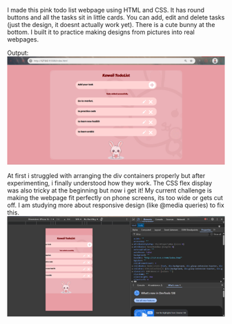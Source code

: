 
I made this pink todo list webpage using HTML and CSS. It has round buttons and all the tasks sit in little cards. 
You can add, edit and delete tasks (just the design, it doesnt actually work yet). There is a cute bunny at the bottom. 
I built it to practice making designs from pictures into real webpages.

Output:
![image alt](https://github.com/toedue/ASTUMSJ-Bootcamp/blob/master/Task1/kawaii-todo-list/Screenshot1.png?raw=true)

At first i struggled with arranging the div containers properly but after experimenting, i finally understood how they work. The CSS flex display was also tricky at the beginning but now i get it! My current challenge is making the webpage fit perfectly on phone screens, its too wide or gets cut off. I am studying more about responsive design (like @media queries) to fix this.
![image alt](https://github.com/toedue/ASTUMSJ-Bootcamp/blob/main/Task1/kawaii-todo-list/Screenshot2.png?raw=true)
